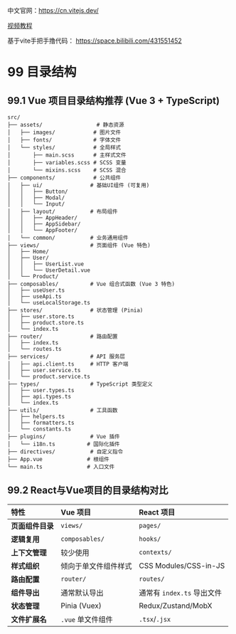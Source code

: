 中文官网：https://cn.vitejs.dev/

[视频教程](https://www.bilibili.com/video/BV11Z8XzEEN3?spm_id_from=333.788.videopod.episodes&vd_source=b850b3a29a70c8eb888ce7dff776a5d1)



基于vite手把手撸代码：
https://space.bilibili.com/431551452





# 99 目录结构

## 99.1 Vue 项目目录结构推荐 (Vue 3 + TypeScript)

```
src/
├── assets/                 # 静态资源
│   ├── images/            # 图片文件
│   ├── fonts/             # 字体文件
│   └── styles/            # 全局样式
│       ├── main.scss      # 主样式文件
│       ├── variables.scss # SCSS 变量
│       └── mixins.scss    # SCSS 混合
├── components/            # 公共组件
│   ├── ui/               # 基础UI组件 (可复用)
│   │   ├── Button/
│   │   ├── Modal/
│   │   └── Input/
│   ├── layout/           # 布局组件
│   │   ├── AppHeader/
│   │   ├── AppSidebar/
│   │   └── AppFooter/
│   └── common/           # 业务通用组件
├── views/                # 页面组件 (Vue 特色)
│   ├── Home/
│   ├── User/
│   │   ├── UserList.vue
│   │   └── UserDetail.vue
│   └── Product/
├── composables/          # Vue 组合式函数 (Vue 3 特色)
│   ├── useUser.ts
│   ├── useApi.ts
│   └── useLocalStorage.ts
├── stores/               # 状态管理 (Pinia)
│   ├── user.store.ts
│   ├── product.store.ts
│   └── index.ts
├── router/               # 路由配置
│   ├── index.ts
│   └── routes.ts
├── services/             # API 服务层
│   ├── api.client.ts     # HTTP 客户端
│   ├── user.service.ts
│   └── product.service.ts
├── types/                # TypeScript 类型定义
│   ├── user.types.ts
│   ├── api.types.ts
│   └── index.ts
├── utils/                # 工具函数
│   ├── helpers.ts
│   ├── formatters.ts
│   └── constants.ts
├── plugins/              # Vue 插件
│   └── i18n.ts          # 国际化插件
├── directives/           # 自定义指令
├── App.vue              # 根组件
└── main.ts              # 入口文件
```

## 99.2 React与Vue项目的目录结构对比

| 特性             | Vue 项目             | React 项目                 |
| :--------------- | :------------------- | :------------------------- |
| **页面组件目录** | `views/`             | `pages/`                   |
| **逻辑复用**     | `composables/`       | `hooks/`                   |
| **上下文管理**   | 较少使用             | `contexts/`                |
| **样式组织**     | 倾向于单文件组件样式 | CSS Modules/CSS-in-JS      |
| **路由配置**     | `router/`            | `routes/`                  |
| **组件导出**     | 通常默认导出         | 通常有 `index.ts` 导出文件 |
| **状态管理**     | Pinia (Vuex)         | Redux/Zustand/MobX         |
| **文件扩展名**   | `.vue` 单文件组件    | `.tsx`/`.jsx`              |